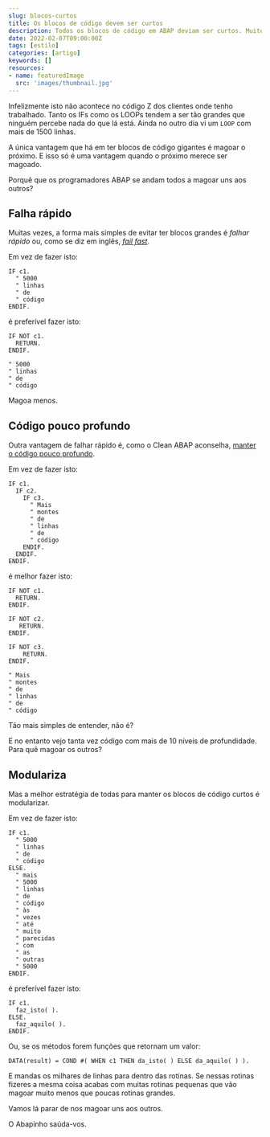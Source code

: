 ```yaml
---
slug: blocos-curtos
title: Os blocos de código devem ser curtos
description: Todos os blocos de código em ABAP deviam ser curtos. Muito muito curtos.
date: 2022-02-07T09:00:00Z
tags: [estilo]
categories: [artigo]
keywords: []
resources:
- name: featuredImage
  src: 'images/thumbnail.jpg'
---
```

Infelizmente isto não acontece no código Z dos clientes onde tenho trabalhado. Tanto os IFs como os LOOPs tendem a ser tão grandes que ninguém percebe nada do que lá está. Ainda no outro dia vi um `LOOP` com mais de 1500 linhas.

<!--more-->

A única vantagem que há em ter blocos de código gigantes é magoar o próximo. E isso só é uma vantagem quando o próximo merece ser magoado.

Porquê que os programadores ABAP se andam todos a magoar uns aos outros?

## Falha rápido

Muitas vezes, a forma mais simples de evitar ter blocos grandes é _falhar rápido_ ou, como se diz em inglês, [_fail fast_](1).

Em vez de fazer isto:

```ABAP
IF c1.
  " 5000
  " linhas
  " de
  " código
ENDIF.
```

é preferível fazer isto:

```ABAP
IF NOT c1.
  RETURN.
ENDIF.

" 5000
" linhas
" de
" código
```

Magoa menos.

## Código pouco profundo

Outra vantagem de falhar rápido é, como o Clean ABAP aconselha, [manter o código pouco profundo](2).

Em vez de fazer isto:

```ABAP
IF c1.
  IF c2.
    IF c3.
      " Mais
      " montes
      " de
      " linhas
      " de
      " código
    ENDIF.
  ENDIF.
ENDIF.
```

é melhor fazer isto:

```ABAP
IF NOT c1.
  RETURN.
ENDIF.

IF NOT c2.
   RETURN.
ENDIF.

IF NOT c3.
    RETURN.
ENDIF.

" Mais
" montes
" de
" linhas
" de
" código
```

Tão mais simples de entender, não é?

E no entanto vejo tanta vez código com mais de 10 níveis de profundidade. Para quê magoar os outros?

## Modulariza

Mas a melhor estratégia de todas para manter os blocos de código curtos é modularizar.

Em vez de fazer isto:

```ABAP
IF c1.
  " 5000
  " linhas
  " de
  " código
ELSE.
  " mais
  " 5000
  " linhas
  " de
  " código
  " às
  " vezes
  " até
  " muito
  " parecidas
  " com
  " as
  " outras
  " 5000
ENDIF.
```

é preferível fazer isto:

```ABAP
IF c1.
  faz_isto( ).
ELSE.
  faz_aquilo( ).
ENDIF.
```

Ou, se os métodos forem funções que retornam um valor:

```ABAP
DATA(result) = COND #( WHEN c1 THEN da_isto( ) ELSE da_aquilo( ) ).
```

E mandas os milhares de linhas para dentro das rotinas. Se nessas rotinas fizeres a mesma coisa acabas com muitas rotinas pequenas que vão magoar muito menos que poucas rotinas grandes.

Vamos lá parar de nos magoar uns aos outros.

O Abapinho saúda-vos.

[1]: https://en.wikipedia.org/wiki/Fail-fast
[2]: https://github.com/SAP/styleguides/blob/main/clean-abap/CleanABAP.md#keep-the-nesting-depth-low
